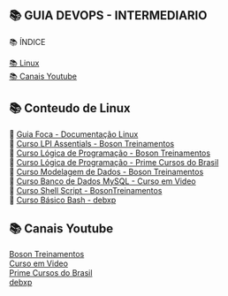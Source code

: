 ## 📚 GUIA DEVOPS - INTERMEDIARIO

📚 ÍNDICE

[📚 Linux](#-Linux) <br>
[📚 Canais Youtube](#-canais-youtube) <br>

## 📚 Conteudo de Linux
🔖 [Guia Foca - Documentação Linux](https://guiafoca.org/) <br>
🔖 [Curso LPI Assentials - Boson Treinamentos](https://www.youtube.com/watch?v=Vz92ycqn9wk&list=PLucm8g_ezqNqz-DVT9n_z-XjRkQ03m7U5) <br>
🔖 [Curso Lógica de Programação - Boson Treinamentos](https://www.youtube.com/watch?v=4IMr8PQa0WQ&list=PLucm8g_ezqNp_ubuH4XraJRwvUJogsyiF) <br>
🔖 [Curso Lógica de Programação - Prime Cursos do Brasil](https://www.youtube.com/watch?v=0SYg8HUxbuE&list=PLFKhhNd35zq8SVYKoe-5HhUfMfLdOdZmg) <br>
🔖 [Curso Modelagem de Dados - Boson Treinamentos](https://www.youtube.com/watch?v=Q_KTYFgvu1s&list=PLucm8g_ezqNoNHU8tjVeHmRGBFnjDIlxD) <br>
🔖 [Curso Banco de Dados MySQL - Curso em Video](https://www.youtube.com/watch?v=Ofktsne-utM&list=PLHz_AreHm4dkBs-795Dsgvau_ekxg8g1r) <br>
🔖 [Curso Shell Script - BosonTreinamentos](https://www.youtube.com/watch?v=EOLPUc6oo-w&list=PLucm8g_ezqNrYgjXC8_CgbvHbvI7dDfhs) <br>
🔖 [Curso Básico Bash - debxp](https://www.youtube.com/watch?v=ZM--I3NJ2jY&list=PLXoSGejyuQGpf4X-NdGjvSlEFZhn2f2H7) <br>


## 📚 Canais Youtube
 
[Boson Treinamentos](https://www.youtube.com/channel/UCzOGJclZQvPVgYZIwERsf5g) <br>
[Curso em Video](https://www.youtube.com/c/CursoemV%C3%ADdeo) <br> 
[Prime Cursos do Brasil](https://www.youtube.com/channel/UCsx_cUyk45MDH5AE6jb2qgw) <br>
[debxp](https://www.youtube.com/c/debxplinux) <br>